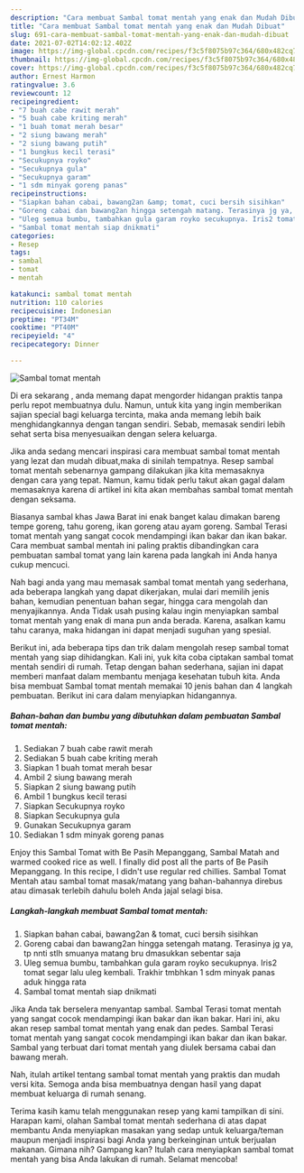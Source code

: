 ```yaml
---
description: "Cara membuat Sambal tomat mentah yang enak dan Mudah Dibuat"
title: "Cara membuat Sambal tomat mentah yang enak dan Mudah Dibuat"
slug: 691-cara-membuat-sambal-tomat-mentah-yang-enak-dan-mudah-dibuat
date: 2021-07-02T14:02:12.402Z
image: https://img-global.cpcdn.com/recipes/f3c5f8075b97c364/680x482cq70/sambal-tomat-mentah-foto-resep-utama.jpg
thumbnail: https://img-global.cpcdn.com/recipes/f3c5f8075b97c364/680x482cq70/sambal-tomat-mentah-foto-resep-utama.jpg
cover: https://img-global.cpcdn.com/recipes/f3c5f8075b97c364/680x482cq70/sambal-tomat-mentah-foto-resep-utama.jpg
author: Ernest Harmon
ratingvalue: 3.6
reviewcount: 12
recipeingredient:
- "7 buah cabe rawit merah"
- "5 buah cabe kriting merah"
- "1 buah tomat merah besar"
- "2 siung bawang merah"
- "2 siung bawang putih"
- "1 bungkus kecil terasi"
- "Secukupnya royko"
- "Secukupnya gula"
- "Secukupnya garam"
- "1 sdm minyak goreng panas"
recipeinstructions:
- "Siapkan bahan cabai, bawang2an &amp; tomat, cuci bersih sisihkan"
- "Goreng cabai dan bawang2an hingga setengah matang. Terasinya jg ya, tp nnti stlh smuanya matang bru dmasukkan sebentar saja"
- "Uleg semua bumbu, tambahkan gula garam royko secukupnya. Iris2 tomat segar lalu uleg kembali. Trakhir tmbhkan 1 sdm minyak panas aduk hingga rata"
- "Sambal tomat mentah siap dnikmati"
categories:
- Resep
tags:
- sambal
- tomat
- mentah

katakunci: sambal tomat mentah 
nutrition: 110 calories
recipecuisine: Indonesian
preptime: "PT34M"
cooktime: "PT40M"
recipeyield: "4"
recipecategory: Dinner

---
```



![Sambal tomat mentah](https://img-global.cpcdn.com/recipes/f3c5f8075b97c364/680x482cq70/sambal-tomat-mentah-foto-resep-utama.jpg)

Di era  sekarang , anda memang dapat mengorder hidangan praktis tanpa perlu repot membuatnya dulu. Namun, untuk kita yang ingin memberikan sajian special bagi keluarga tercinta, maka anda memang lebih baik menghidangkannya dengan tangan sendiri. Sebab, memasak sendiri lebih sehat serta bisa menyesuaikan dengan selera keluarga.

Jika anda sedang mencari inspirasi cara membuat sambal tomat mentah yang lezat dan mudah dibuat,maka di sinilah tempatnya. Resep sambal tomat mentah  sebenarnya gampang dilakukan jika kita memasaknya dengan cara yang tepat. Namun, kamu tidak perlu takut akan gagal dalam memasaknya 
karena di artikel ini kita akan membahas sambal tomat mentah dengan seksama.  

Biasanya sambal khas Jawa Barat ini enak banget kalau dimakan bareng tempe goreng, tahu goreng, ikan goreng atau ayam goreng. Sambal Terasi tomat mentah yang sangat cocok mendampingi ikan bakar dan ikan bakar. Cara membuat sambal mentah ini paling praktis dibandingkan cara pembuatan sambal tomat yang lain karena pada langkah ini Anda hanya cukup mencuci.

Nah bagi anda yang mau memasak sambal tomat mentah yang sederhana, ada beberapa langkah yang dapat dikerjakan, mulai dari memilih jenis bahan, kemudian penentuan bahan segar, hingga cara mengolah dan menyajikannya. Anda Tidak usah pusing kalau ingin menyiapkan sambal tomat mentah yang enak di mana pun anda berada. Karena, asalkan kamu  tahu caranya, maka hidangan ini dapat menjadi suguhan yang spesial.

Berikut ini, ada beberapa tips dan trik dalam mengolah resep sambal tomat mentah yang siap dihidangkan. Kali ini, yuk kita coba ciptakan sambal tomat mentah sendiri di rumah. Tetap dengan bahan sederhana, sajian ini dapat memberi manfaat dalam membantu menjaga kesehatan tubuh kita. Anda bisa membuat Sambal tomat mentah memakai 10 jenis bahan dan 4 langkah pembuatan. Berikut ini cara dalam menyiapkan hidangannya.

<!--inarticleads1-->

##### Bahan-bahan dan bumbu yang dibutuhkan dalam pembuatan Sambal tomat mentah:

1. Sediakan 7 buah cabe rawit merah
1. Sediakan 5 buah cabe kriting merah
1. Siapkan 1 buah tomat merah besar
1. Ambil 2 siung bawang merah
1. Siapkan 2 siung bawang putih
1. Ambil 1 bungkus kecil terasi
1. Siapkan Secukupnya royko
1. Siapkan Secukupnya gula
1. Gunakan Secukupnya garam
1. Sediakan 1 sdm minyak goreng panas


Enjoy this Sambal Tomat with Be Pasih Mepanggang, Sambal Matah and warmed cooked rice as well. I finally did post all the parts of Be Pasih Mepanggang. In this recipe, I didn&#39;t use regular red chillies. Sambal Tomat Mentah atau sambal tomat masak/matang yang bahan-bahannya direbus atau dimasak terlebih dahulu boleh Anda jajal selagi bisa. 

<!--inarticleads2-->

##### Langkah-langkah membuat Sambal tomat mentah:

1. Siapkan bahan cabai, bawang2an &amp; tomat, cuci bersih sisihkan
1. Goreng cabai dan bawang2an hingga setengah matang. Terasinya jg ya, tp nnti stlh smuanya matang bru dmasukkan sebentar saja
1. Uleg semua bumbu, tambahkan gula garam royko secukupnya. Iris2 tomat segar lalu uleg kembali. Trakhir tmbhkan 1 sdm minyak panas aduk hingga rata
1. Sambal tomat mentah siap dnikmati


Jika Anda tak berselera menyantap sambal. Sambal Terasi tomat mentah yang sangat cocok mendampingi ikan bakar dan ikan bakar. Hari ini, aku akan resep sambal tomat mentah yang enak dan pedes. Sambal Terasi tomat mentah yang sangat cocok mendampingi ikan bakar dan ikan bakar. Sambal yang terbuat dari tomat mentah yang diulek bersama cabai dan bawang merah. 

Nah, itulah artikel tentang  sambal tomat mentah  yang praktis dan mudah versi kita. Semoga anda bisa membuatnya dengan hasil yang dapat membuat keluarga di rumah senang. 

Terima kasih kamu telah menggunakan resep yang kami tampilkan di sini. Harapan kami, olahan  Sambal tomat mentah sederhana di atas dapat membantu Anda menyiapkan masakan yang sedap untuk keluarga/teman maupun menjadi inspirasi bagi Anda yang berkeinginan untuk berjualan makanan. Gimana nih? Gampang kan? Itulah cara menyiapkan sambal tomat mentah yang bisa Anda lakukan di rumah. Selamat mencoba!

